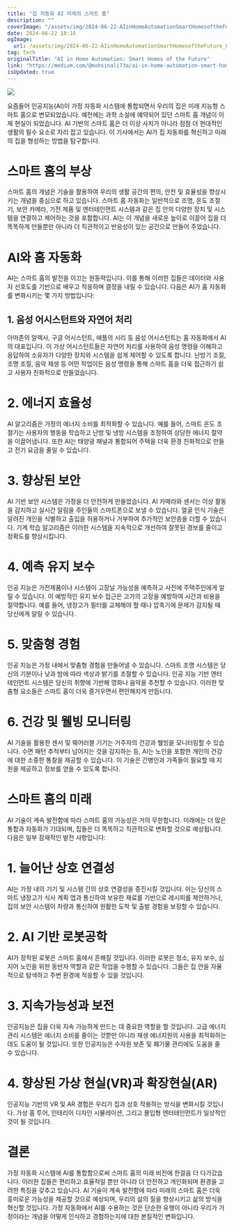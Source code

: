 ```yaml
---
title: "집 자동화 AI 미래의 스마트 홈"
description: ""
coverImage: "/assets/img/2024-06-22-AIinHomeAutomationSmartHomesoftheFuture_0.png"
date: 2024-06-22 18:16
ogImage:
  url: /assets/img/2024-06-22-AIinHomeAutomationSmartHomesoftheFuture_0.png
tag: Tech
originalTitle: "AI in Home Automation: Smart Homes of the Future"
link: "https://medium.com/@mohsinali73a/ai-in-home-automation-smart-homes-of-the-future-5f49c9215dac"
isUpdated: true
---
```


<img src="/assets/img/2024-06-22-AIinHomeAutomationSmartHomesoftheFuture_0.png" />

요즘들어 인공지능(AI)이 가정 자동화 시스템에 통합되면서 우리의 집은 미래 지능형 스마트 홈으로 변모되었습니다. 예전에는 과학 소설에 예약되어 있던 스마트 홈 개념이 이제 현실이 되었습니다. AI 기반의 스마트 홈은 더 이상 사치가 아니라 점점 더 현대적인 생활의 필수 요소로 자리 잡고 있습니다. 이 기사에서는 AI가 집 자동화를 혁신하고 미래의 집을 형성하는 방법을 탐구합니다.

# 스마트 홈의 부상

스마트 홈의 개념은 기술을 활용하여 우리의 생활 공간의 편의, 안전 및 효율성을 향상시키는 개념을 중심으로 하고 있습니다. 스마트 홈 자동화는 일반적으로 조명, 온도 조절기, 보안 카메라, 가전 제품 및 엔터테인먼트 시스템과 같은 집 안의 다양한 장치 및 시스템을 연결하고 제어하는 것을 포함합니다. AI는 이 개념을 새로운 높이로 이끌어 집을 더 똑똑하게 만들뿐만 아니라 더 직관적이고 반응성이 있는 공간으로 만들어 주었습니다.

<!-- cozy-coder - 수평 -->

<ins class="adsbygoogle"
     style="display:block"
     data-ad-client="ca-pub-4877378276818686"
     data-ad-slot="1107185301"
     data-ad-format="auto"
     data-full-width-responsive="true"></ins>

<script>
     (adsbygoogle = window.adsbygoogle || []).push({});
</script>

# AI와 홈 자동화

AI는 스마트 홈의 발전을 이끄는 원동력입니다. 이를 통해 이러한 집들은 데이터와 사용자 선호도를 기반으로 배우고 적응하며 결정을 내릴 수 있습니다. 다음은 AI가 홈 자동화를 변화시키는 몇 가지 방법입니다:

## 1. 음성 어시스턴트와 자연어 처리

아마존의 알렉사, 구글 어시스턴트, 애플의 시리 등 음성 어시스턴트는 홈 자동화에서 AI의 대표입니다. 이 가상 어시스턴트들은 자연어 처리를 사용하여 음성 명령을 이해하고 응답하여 소유자가 다양한 장치와 시스템을 쉽게 제어할 수 있도록 합니다. 난방기 조절, 조명 조절, 음악 재생 등 어떤 작업이든 음성 명령을 통해 스마트 홈을 더욱 접근하기 쉽고 사용자 친화적으로 만들었습니다.

<!-- cozy-coder - 수평 -->

<ins class="adsbygoogle"
     style="display:block"
     data-ad-client="ca-pub-4877378276818686"
     data-ad-slot="1107185301"
     data-ad-format="auto"
     data-full-width-responsive="true"></ins>

<script>
     (adsbygoogle = window.adsbygoogle || []).push({});
</script>

# 2. 에너지 효율성

AI 알고리즘은 가정의 에너지 소비를 최적화할 수 있습니다. 예를 들어, 스마트 온도 조절기는 사용자의 행동을 학습하고 난방 및 냉방 시스템을 조정하여 상당한 에너지 절약을 이끌어냅니다. 또한 AI는 태양광 패널과 통합되어 주택을 더욱 환경 친화적으로 만들고 전기 요금을 줄일 수 있습니다.

# 3. 향상된 보안

AI 기반 보안 시스템은 가정을 더 안전하게 만들었습니다. AI 카메라와 센서는 이상 활동을 감지하고 실시간 알림을 주인들의 스마트폰으로 보낼 수 있습니다. 얼굴 인식 기술은 알려진 개인을 식별하고 출입을 허용하거나 거부하여 추가적인 보안층을 더할 수 있습니다. 기계 학습 알고리즘은 이러한 시스템을 지속적으로 개선하여 잘못된 경보를 줄이고 정확도를 향상시킵니다.

<!-- cozy-coder - 수평 -->

<ins class="adsbygoogle"
     style="display:block"
     data-ad-client="ca-pub-4877378276818686"
     data-ad-slot="1107185301"
     data-ad-format="auto"
     data-full-width-responsive="true"></ins>

<script>
     (adsbygoogle = window.adsbygoogle || []).push({});
</script>

# 4. 예측 유지 보수

인공 지능은 가전제품이나 시스템이 고장날 가능성을 예측하고 사전에 주택주인에게 알릴 수 있습니다. 이 예방적인 유지 보수 접근은 고가의 고장을 예방하여 시간과 비용을 절약합니다. 예를 들어, 냉장고가 필터를 교체해야 할 때나 압축기에 문제가 감지될 때 당신에게 알릴 수 있습니다.

# 5. 맞춤형 경험

인공 지능은 가정 내에서 맞춤형 경험을 만들어낼 수 있습니다. 스마트 조명 시스템은 당신의 기분이나 낮과 밤에 따라 색상과 밝기를 조절할 수 있습니다. 인공 지능 기반 엔터테인먼트 시스템은 당신의 취향에 기반해 영화나 음악을 추천할 수 있습니다. 이러한 맞춤형 요소들은 스마트 홈이 더욱 즐거우면서 편안해지게 만듭니다.

<!-- cozy-coder - 수평 -->

<ins class="adsbygoogle"
     style="display:block"
     data-ad-client="ca-pub-4877378276818686"
     data-ad-slot="1107185301"
     data-ad-format="auto"
     data-full-width-responsive="true"></ins>

<script>
     (adsbygoogle = window.adsbygoogle || []).push({});
</script>

# 6. 건강 및 웰빙 모니터링

AI 기술을 활용한 센서 및 웨어러블 기기는 거주자의 건강과 웰빙을 모니터링할 수 있습니다. 수면 패턴 추적부터 넘어지는 것을 감지하는 등, AI는 노인을 포함한 개인의 건강에 대한 소중한 통찰을 제공할 수 있습니다. 이 기술은 간병인과 가족들이 필요할 때 지원을 제공하고 정보를 얻을 수 있도록 합니다.

# 스마트 홈의 미래

AI 기술이 계속 발전함에 따라 스마트 홈의 가능성은 거의 무한합니다. 미래에는 더 많은 통합과 자동화가 기대되며, 집들은 더 똑똑하고 직관적으로 변화할 것으로 예상됩니다. 다음은 일부 잠재적인 발전 사항입니다:

<!-- cozy-coder - 수평 -->

<ins class="adsbygoogle"
     style="display:block"
     data-ad-client="ca-pub-4877378276818686"
     data-ad-slot="1107185301"
     data-ad-format="auto"
     data-full-width-responsive="true"></ins>

<script>
     (adsbygoogle = window.adsbygoogle || []).push({});
</script>

# 1. 늘어난 상호 연결성

AI는 가정 내의 기기 및 시스템 간의 상호 연결성을 증진시킬 것입니다. 이는 당신의 스마트 냉장고가 식사 계획 앱과 통신하여 보유한 재료를 기반으로 레시피를 제안하거나, 집의 보안 시스템이 차량과 통신하여 원활한 도착 및 출발 경험을 보장할 수 있습니다.

# 2. AI 기반 로봇공학

AI가 장착된 로봇은 스마트 홈에서 흔해질 것입니다. 이러한 로봇은 청소, 유지 보수, 심지어 노인을 위한 동반자 역할과 같은 작업을 수행할 수 있습니다. 그들은 집 안을 자율적으로 탐색하고 주변 환경에 적응할 수 있을 것입니다.

<!-- cozy-coder - 수평 -->

<ins class="adsbygoogle"
     style="display:block"
     data-ad-client="ca-pub-4877378276818686"
     data-ad-slot="1107185301"
     data-ad-format="auto"
     data-full-width-responsive="true"></ins>

<script>
     (adsbygoogle = window.adsbygoogle || []).push({});
</script>

# 3. 지속가능성과 보전

인공지능은 집을 더욱 지속 가능하게 만드는 데 중요한 역할을 할 것입니다. 고급 에너지 관리 시스템은 에너지 소비를 줄이는 것뿐만 아니라 재생 에너지원의 사용을 최적화하는 데도 도움이 될 것입니다. 또한 인공지능은 수자원 보존 및 폐기물 관리에도 도움을 줄 수 있습니다.

# 4. 향상된 가상 현실(VR)과 확장현실(AR)

인공지능 기반의 VR 및 AR 경험은 우리가 집과 상호 작용하는 방식을 변화시킬 것입니다. 가상 홈 투어, 인테리어 디자인 시뮬레이션, 그리고 몰입형 엔터테인먼트가 일상적인 것이 될 것입니다.

<!-- cozy-coder - 수평 -->

<ins class="adsbygoogle"
     style="display:block"
     data-ad-client="ca-pub-4877378276818686"
     data-ad-slot="1107185301"
     data-ad-format="auto"
     data-full-width-responsive="true"></ins>

<script>
     (adsbygoogle = window.adsbygoogle || []).push({});
</script>

# 결론

가정 자동화 시스템에 AI를 통합함으로써 스마트 홈의 미래 비전에 한걸음 더 다가갔습니다. 이러한 집들은 편리하고 효율적일 뿐만 아니라 더 안전하고 개인화되며 환경을 고려한 특징을 갖추고 있습니다. AI 기술이 계속 발전함에 따라 미래의 스마트 홈은 더욱 흥미로운 가능성을 제공할 것으로 예상되며, 우리의 삶의 질을 향상시키고 삶의 방식을 혁신할 것입니다. 가정 자동화에서 AI를 수용하는 것은 단순한 유행이 아니라 우리가 가정이라는 개념을 어떻게 인식하고 경험하는지에 대한 본질적인 변화입니다.
